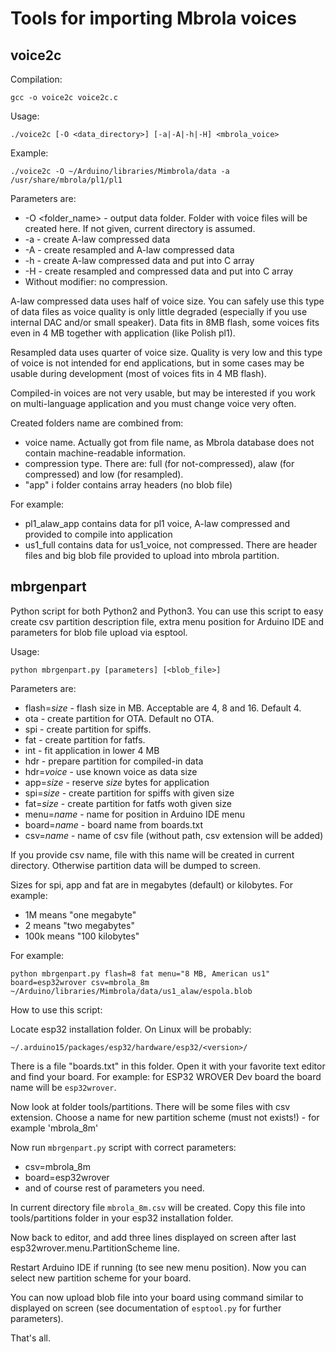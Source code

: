 # Tools for importing Mbrola voices

## voice2c

Compilation:
```
gcc -o voice2c voice2c.c
```

Usage:
```
./voice2c [-O <data_directory>] [-a|-A|-h|-H] <mbrola_voice>
```

Example:
```
./voice2c -O ~/Arduino/libraries/Mimbrola/data -a /usr/share/mbrola/pl1/pl1
```

Parameters are:

- -O <folder_name> - output data folder.
   Folder with voice files will be created here. If not given, current
   directory is assumed.
- -a - create A-law compressed data
- -A - create resampled and A-law compressed data
- -h - create A-law compressed data and put into C array
- -H - create resampled and compressed data and put into C array
- Without modifier: no compression.

A-law compressed data uses half of voice size. You can safely use this
type of data files as voice quality is only little degraded (especially
if you use internal DAC and/or small speaker). Data fits in 8MB flash,
some voices fits even in 4 MB together with application (like Polish
pl1).

Resampled data uses quarter of voice size. Quality is very low and this
type of voice is not intended for end applications, but in some cases
may be usable during development (most of voices fits in 4 MB flash).

Compiled-in voices are not very usable, but may be interested if you
work on multi-language application and you must change voice very
often.

Created folders name are combined from:
- voice name. Actually got from file name, as Mbrola database does not contain machine-readable information.
- compression type. There are: full (for not-compressed), alaw (for compressed) and low (for resampled).
- "app" i folder contains array headers (no blob file)

For example:
- pl1_alaw_app contains data for pl1 voice, A-law compressed and
  provided to compile into application
- us1_full contains data for us1_voice, not compressed.
  There are header files and big blob file provided to upload into
  mbrola partition.

## mbrgenpart

Python script for both Python2 and Python3. You can use this script
to easy create csv partition description file, extra menu position
for Arduino IDE and parameters for blob file upload via esptool.

Usage:
```
python mbrgenpart.py [parameters] [<blob_file>]
```

Parameters are:
-  flash=*size* - flash size in MB. Acceptable are 4, 8 and 16. Default 4.
-  ota - create partition for OTA. Default no OTA.
-  spi - create partition for spiffs.
-  fat - create partition for fatfs.
-  int - fit application in lower 4 MB
-  hdr - prepare partition for compiled-in data
-  hdr=*voice* - use known voice as data size
-  app=*size* - reserve *size* bytes for application
-  spi=*size* - create partition for spiffs with given size
-  fat=*size* - create partition for fatfs woth given size
-  menu=*name* - name for position in Arduino IDE menu
-  board=*name* - board name from boards.txt
-  csv=*name* - name of csv file (without path, csv extension will be added)

If you provide csv name, file with this name will be created in current
directory. Otherwise partition data will be dumped to screen.

Sizes for spi, app and fat are in megabytes (default) or kilobytes. For example:
- 1M means "one megabyte"
- 2 means "two megabytes"
- 100k means "100 kilobytes"

For example:
```
python mbrgenpart.py flash=8 fat menu="8 MB, American us1" board=esp32wrover csv=mbrola_8m ~/Arduino/libraries/Mimbrola/data/us1_alaw/espola.blob
```

How to use this script:

Locate esp32 installation folder. On Linux will be probably:
```
~/.arduino15/packages/esp32/hardware/esp32/<version>/
```
There is a file "boards.txt" in this folder. Open it with your favorite
text editor and find your board. For example: for ESP32 WROVER Dev board
the board name will be ```esp32wrover```.

Now look at folder tools/partitions. There will be some files with csv
extension. Choose a name for new partition scheme (must not exists!) -
for example 'mbrola_8m'

Now run ```mbrgenpart.py``` script with correct parameters:
- csv=mbrola_8m
- board=esp32wrover
- and of course rest of parameters you need.

In current directory file ```mbrola_8m.csv``` will be created. Copy
this file into tools/partitions folder in your esp32 installation
folder.

Now back to editor, and add three lines displayed on screen after last
esp32wrover.menu.PartitionScheme line.

Restart Arduino IDE if running (to see new menu position). Now you can
select new partition scheme for your board.

You can now upload blob file into your board using command similar to
displayed on screen (see documentation of ```esptool.py``` for further
parameters).

That's all.

